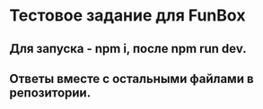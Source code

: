 # Тестовое задание для FunBox

## Для запуска - npm i, после npm run dev.

## Ответы вместе с остальными файлами в репозитории.

